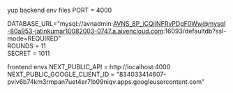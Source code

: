 yup
 backend env files
PORT = 4000

DATABASE_URL="mysql://avnadmin:AVNS_8P_iCQjlNFRvPDgF0Ww@mysql-80a953-jatinkumar10082003-0747.a.aivencloud.com:16093/defaultdb?ssl-mode=REQUIRED" <br>
ROUNDS = 11 <br>
SECRET = 1011


frontend envs
NEXT_PUBLIC_API = http://localhost:4000
NEXT_PUBLIC_GOOGLE_CLIENT_ID = "834033414607-pviv6b74km3rmpan7uet4er7lb09niqv.apps.googleusercontent.com"
